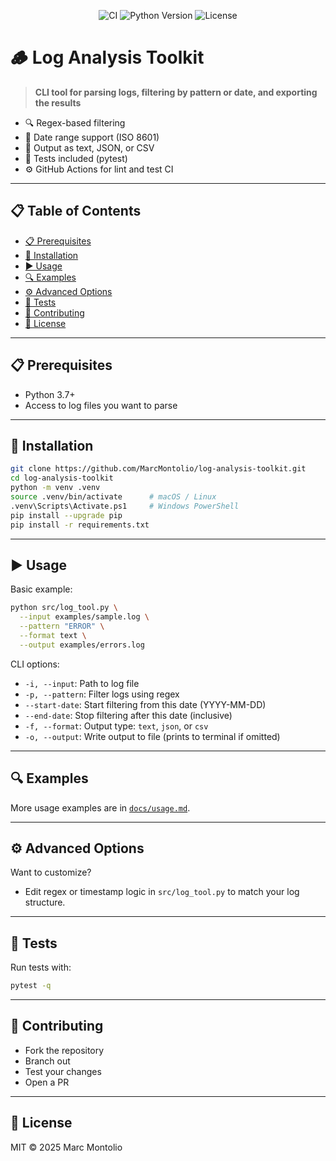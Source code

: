 <p align="center">
  <img src="https://img.shields.io/github/workflow/status/MarcMontolio/log-analysis-toolkit/CI?label=CI&logo=github" alt="CI">
  <img src="https://img.shields.io/badge/python-3.7%2B-blue" alt="Python Version">
  <img src="https://img.shields.io/github/license/MarcMontolio/log-analysis-toolkit" alt="License">
</p>

# 🪵 Log Analysis Toolkit

> **CLI tool for parsing logs, filtering by pattern or date, and exporting the results**

* 🔍 Regex-based filtering
* 📅 Date range support (ISO 8601)
* 📄 Output as text, JSON, or CSV
* 🧪 Tests included (pytest)
* ⚙️ GitHub Actions for lint and test CI

---

## 📋 Table of Contents

* [📋 Prerequisites](#-prerequisites)
* [🔧 Installation](#-installation)
* [▶️ Usage](#-usage)
* [🔍 Examples](#-examples)
* [⚙️ Advanced Options](#-advanced-options)
* [🧪 Tests](#-tests)
* [🤝 Contributing](#-contributing)
* [📜 License](#-license)

---

## 📋 Prerequisites

* Python 3.7+
* Access to log files you want to parse

---

## 🔧 Installation

```bash
git clone https://github.com/MarcMontolio/log-analysis-toolkit.git
cd log-analysis-toolkit
python -m venv .venv
source .venv/bin/activate      # macOS / Linux
.venv\Scripts\Activate.ps1     # Windows PowerShell
pip install --upgrade pip
pip install -r requirements.txt
```

---

## ▶️ Usage

Basic example:

```bash
python src/log_tool.py \
  --input examples/sample.log \
  --pattern "ERROR" \
  --format text \
  --output examples/errors.log
```

CLI options:

* `-i, --input`: Path to log file
* `-p, --pattern`: Filter logs using regex
* `--start-date`: Start filtering from this date (YYYY-MM-DD)
* `--end-date`: Stop filtering after this date (inclusive)
* `-f, --format`: Output type: `text`, `json`, or `csv`
* `-o, --output`: Write output to file (prints to terminal if omitted)

---

## 🔍 Examples

More usage examples are in [`docs/usage.md`](docs/usage.md).

---

## ⚙️ Advanced Options

Want to customize?

* Edit regex or timestamp logic in `src/log_tool.py` to match your log structure.

---

## 🧪 Tests

Run tests with:

```bash
pytest -q
```

---

## 🤝 Contributing

* Fork the repository
* Branch out
* Test your changes
* Open a PR

---

## 📜 License

MIT © 2025 Marc Montolio
